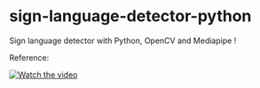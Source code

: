 # sign-language-detector-python

Sign language detector with Python, OpenCV and Mediapipe !

Reference:



[![Watch the video](https://img.youtube.com/vi/MJCSjXepaAM/0.jpg)](https://www.youtube.com/watch?v=MJCSjXepaAM)
